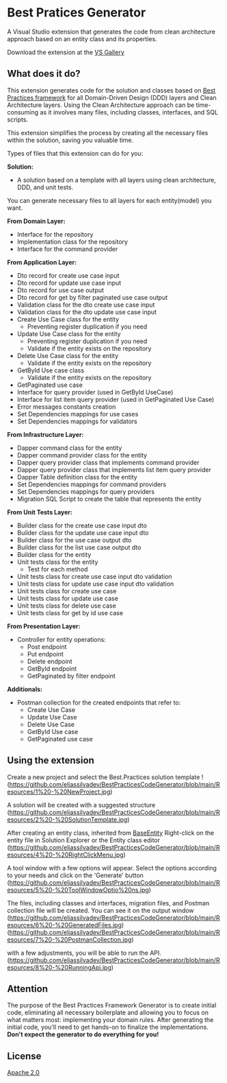 # Best Pratices Generator

A Visual Studio extension that generates the code from clean architecture approach based on an entity class and its properties.

Download the extension at the
[VS Gallery](https://visualstudiogallery.msdn.microsoft.com/XXXXXXXXXXXXX)

## What does it do?
This extension generates code for the solution and classes based on [Best Practices framework](https://github.com/eliassilvadev/best-practices) for all Domain-Driven Design (DDD) layers and Clean Architecture layers.
Using the Clean Architecture approach can be time-consuming as it involves many files, including classes, interfaces, and SQL scripts.

This extension simplifies the process by creating all the necessary files within the solution, saving you valuable time.

Types of files that this extension can do for you:

**Solution:**
 - A solution based on a template with all layers using clean architecture, DDD, and unit tests.

You can generate necessary files to all layers for each entity(model) you want.

**From Domain Layer:**
 - Interface for the repository
 - Implementation class for the repository
 - Interface for the command provider
	
**From Application Layer:**
 - Dto record for create use case input
 - Dto record for update use case input
 - Dto record for use case output
 - Dto record for get by filter paginated use case output
 - Validation class for the dto create use case input
 - Validation class for the dto update use case input
 - Create Use Case class for the entity
 	- Preventing register duplication if you need
 - Update Use Case class for the entity		
 	- Preventing register duplication if you need
 	- Validate if the entity exists on the repository
 - Delete Use Case class for the entity
 	- Validate if the entity exists on the repository
 - GetById Use case class
 	- Validate if the entity exists on the repository
 - GetPaginated use case
 - Interface for query provider (used in GetById UseCase)
 - Interface for list item query provider (used in GetPaginated Use Case)
 - Error messages constants creation
 - Set Dependencies mappings for use cases	
 - Set Dependencies mappings for validators
	
**From Infrastructure Layer:**
 - Dapper command class for the entity
 - Dapper command provider class for the entity
 - Dapper query provider class that implements command provider
 - Dapper query provider class that implements list item query provider
 - Dapper Table definition class for the entity
 - Set Dependencies mappings for command providers
 - Set Dependencies mappings for query providers
 - Migration SQL Script to create the table that represents the entity
	
**From Unit Tests Layer:**
 - Builder class for the create use case input dto
 - Builder class for the update use case input dto
 - Builder class for the use case output dto
 - Builder class for the list use case output dto
 - Builder class for the entity
 - Unit tests class for the entity
 	- Test for each method
 - Unit tests class for create use case input dto validation  
 - Unit tests class for update use case input dto validation
 - Unit tests class for create use case
 - Unit tests class for update use case
 - Unit tests class for delete use case
 - Unit tests class for get by id use case

**From Presentation Layer:**
 - Controller for entity operations:
	- Post endpoint
	- Put endpoint
	- Delete endpoint
	- GetById endpoint
	- GetPaginated by filter endpoint
	
**Additionals:**
 - Postman collection for the created endpoints that refer to:
	- Create Use Case
	- Update Use Case		
	- Delete Use Case
	- GetById Use case
	- GetPaginated use case

## Using the extension
Create a new project and select the Best.Practices solution template
!(https://github.com/eliassilvadev/BestPracticesCodeGenerator/blob/main/Resources/1%20-%20NewProject.jpg)

A solution will be created with a suggested structure
(https://github.com/eliassilvadev/BestPracticesCodeGenerator/blob/main/Resources/2%20-%20SolutionTemplate.jpg)

After creating an entity class, inherited from [BaseEntity](https://github.com/eliassilvadev/best-practices/blob/main/Best.Practices.Core/Domain/Entities/BaseEntity.cs)
Right-click on the entity file in Solution Explorer or the Entity class editor
(https://github.com/eliassilvadev/BestPracticesCodeGenerator/blob/main/Resources/4%20-%20RightClickMenu.jpg)

A tool window with a few options will appear. Select the options according to your needs and click on the 'Generate' button
(https://github.com/eliassilvadev/BestPracticesCodeGenerator/blob/main/Resources/5%20-%20ToolWindowOptio%20ns.jpg)

The files, including classes and interfaces, migration files, and Postman collection file will be created. You can see it on the output window
(https://github.com/eliassilvadev/BestPracticesCodeGenerator/blob/main/Resources/6%20-%20GeneratedFiles.jpg)
(https://github.com/eliassilvadev/BestPracticesCodeGenerator/blob/main/Resources/7%20-%20PostmanCollection.jpg)

with a few adjustments, you will be able to run the API.
(https://github.com/eliassilvadev/BestPracticesCodeGenerator/blob/main/Resources/8%20-%20RunningApi.jpg)

## Attention
The purpose of the Best Practices Framework Generator is to create initial code, eliminating all necessary boilerplate and allowing you to focus on what matters most: implementing your domain rules.
After generating the initial code, you'll need to get hands-on to finalize the implementations.
**Don't expect the generator to do everything for you!**

## License
[Apache 2.0](LICENSE) 
